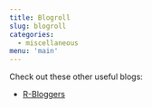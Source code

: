```yaml
---
title: Blogroll
slug: blogroll
categories:
  - miscellaneous
menu: 'main'
---
```


Check out these other useful blogs:

- [R-Bloggers](https://www.r-bloggers.com)
